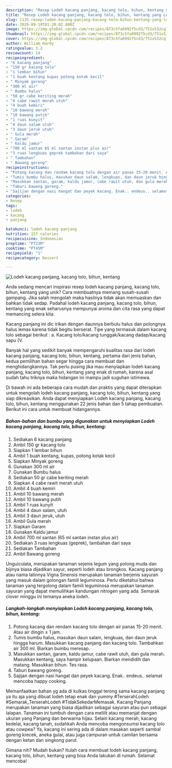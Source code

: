 ```yaml
---
description: "Resep Lodeh kacang panjang, kacang tolo, bihun, kentang yang Lezat"
title: "Resep Lodeh kacang panjang, kacang tolo, bihun, kentang yang Lezat"
slug: 1135-resep-lodeh-kacang-panjang-kacang-tolo-bihun-kentang-yang-lezat
date: 2020-09-19T01:20:02.600Z
image: https://img-global.cpcdn.com/recipes/873c5fa8992f5cd3/751x532cq70/lodeh-kacang-panjang-kacang-tolo-bihun-kentang-foto-resep-utama.jpg
thumbnail: https://img-global.cpcdn.com/recipes/873c5fa8992f5cd3/751x532cq70/lodeh-kacang-panjang-kacang-tolo-bihun-kentang-foto-resep-utama.jpg
cover: https://img-global.cpcdn.com/recipes/873c5fa8992f5cd3/751x532cq70/lodeh-kacang-panjang-kacang-tolo-bihun-kentang-foto-resep-utama.jpg
author: William Hardy
ratingvalue: 3.2
reviewcount: 14
recipeingredient:
- "6 kacang panjang"
- "150 gr kacang tolo"
- "1 lembar bihun"
- "1 buah kentang kupas potong kotak kecil"
- " Minyak goreng"
- "300 ml air"
- " Bumbu halus"
- "50 gr cabe keriting merah"
- "4 cabe rawit merah utuh"
- "4 buah kemiri"
- "10 bawang merah"
- "10 bawang putih"
- "1 ruas kunyit"
- "4 daun salam utuh"
- "3 daun jeruk utuh"
- " Gula merah"
- " Garam"
- " Kaldu jamur"
- "700 ml santan 65 ml santan instan plus air"
- "3 ruas lengkuas geprek tambahan dari saya"
- " Tambahan"
- " Bawang goreng"
recipeinstructions:
- "Potong kacang dan rendam kacang tolo dengan air panas 15-20 menit. Atau air dingin ± 1 jam."
- "Tumis bumbu halus, masukan daun salam, lengkuas, dan daun jeruk hingga harum. Masukkan kacang panjang dan kacang tolo. Tambahkan air 300 ml. Biarkan bumbu meresap."
- "Masukkan santan, garam, kaldu jamur, cabe rawit utuh, dan gula merah. Masukkan kentang, saya hampir kelupaan. Biarkan mendidih dan matang. Masukkan bihun. Tes rasa."
- "Taburi bawang goreng."
- "Sajijan dengan nasi hangat dan peyek kacang. Enak.. endeus.. selamat mencoba happy cooking."
categories:
- Resep
tags:
- lodeh
- kacang
- panjang

katakunci: lodeh kacang panjang 
nutrition: 157 calories
recipecuisine: Indonesian
preptime: "PT23M"
cooktime: "PT45M"
recipeyield: "1"
recipecategory: Dessert

---
```



![Lodeh kacang panjang, kacang tolo, bihun, kentang](https://img-global.cpcdn.com/recipes/873c5fa8992f5cd3/751x532cq70/lodeh-kacang-panjang-kacang-tolo-bihun-kentang-foto-resep-utama.jpg)

Anda sedang mencari inspirasi resep lodeh kacang panjang, kacang tolo, bihun, kentang yang unik? Cara membuatnya memang susah-susah gampang. Jika salah mengolah maka hasilnya tidak akan memuaskan dan bahkan tidak sedap. Padahal lodeh kacang panjang, kacang tolo, bihun, kentang yang enak seharusnya mempunyai aroma dan cita rasa yang dapat memancing selera kita.

Kacang panjang ini dic irikan dengan daunnya berbulu halus dan polongnya halus lemas karena tidak begitu berserat. Tipe yang termasuk dalam kacang tolo sebagai berikut : a. Kacang tolo/kacang tunggak/kacang dadap/kacang sapu (V.

Banyak hal yang sedikit banyak mempengaruhi kualitas rasa dari lodeh kacang panjang, kacang tolo, bihun, kentang, pertama dari jenis bahan, kedua pemilihan bahan segar hingga cara membuat dan menghidangkannya. Tak perlu pusing jika mau menyiapkan lodeh kacang panjang, kacang tolo, bihun, kentang yang enak di rumah, karena asal sudah tahu triknya maka hidangan ini mampu jadi suguhan istimewa.


Di bawah ini ada beberapa cara mudah dan praktis yang dapat diterapkan untuk mengolah lodeh kacang panjang, kacang tolo, bihun, kentang yang siap dikreasikan. Anda dapat menyiapkan Lodeh kacang panjang, kacang tolo, bihun, kentang menggunakan 22 jenis bahan dan 5 tahap pembuatan. Berikut ini cara untuk membuat hidangannya.

<!--inarticleads1-->

##### Bahan-bahan dan bumbu yang digunakan untuk menyiapkan Lodeh kacang panjang, kacang tolo, bihun, kentang:

1. Sediakan 6 kacang panjang
1. Ambil 150 gr kacang tolo
1. Siapkan 1 lembar bihun
1. Ambil 1 buah kentang, kupas, potong kotak kecil
1. Siapkan  Minyak goreng
1. Gunakan 300 ml air
1. Gunakan  Bumbu halus
1. Sediakan 50 gr cabe keriting merah
1. Siapkan 4 cabe rawit merah utuh
1. Ambil 4 buah kemiri
1. Ambil 10 bawang merah
1. Ambil 10 bawang putih
1. Ambil 1 ruas kunyit
1. Ambil 4 daun salam, utuh
1. Ambil 3 daun jeruk, utuh
1. Ambil  Gula merah
1. Siapkan  Garam
1. Gunakan  Kaldu jamur
1. Ambil 700 ml santan (65 ml santan instan plus air)
1. Sediakan 3 ruas lengkuas (geprek), tambahan dari saya
1. Sediakan  Tambahan
1. Ambil  Bawang goreng


Unguiculata, merupakan tanaman sejenis legum yang polong muda dan bijinya biasa dijadikan sayur, seperti lodeh atau brongkos. Kacang panjang atau nama latinnya Vigna Sinensis merupakan tanaman berjenis sayuran yang masuk dalam golongan famili leguminosa. Perlu diketahui bahwa tanaman yang tergolong dalam famili leguminosa merupakan tanaman sayuran yang dapat memulihkan kandungan nitrogen yang ada. Semarak clover minggu ini temanya aneka lodeh. 

<!--inarticleads2-->

##### Langkah-langkah menyiapkan Lodeh kacang panjang, kacang tolo, bihun, kentang:

1. Potong kacang dan rendam kacang tolo dengan air panas 15-20 menit. Atau air dingin ± 1 jam.
1. Tumis bumbu halus, masukan daun salam, lengkuas, dan daun jeruk hingga harum. Masukkan kacang panjang dan kacang tolo. Tambahkan air 300 ml. Biarkan bumbu meresap.
1. Masukkan santan, garam, kaldu jamur, cabe rawit utuh, dan gula merah. Masukkan kentang, saya hampir kelupaan. Biarkan mendidih dan matang. Masukkan bihun. Tes rasa.
1. Taburi bawang goreng.
1. Sajijan dengan nasi hangat dan peyek kacang. Enak.. endeus.. selamat mencoba happy cooking.


Memanfaatkan bahan yg ada di kulkas tinggal terong sama kacang panjang ya itu aja yang dibuat lodeh tetap enak dan yummy #TerserahLodeh #Semarak_TerserahLodeh #TidakSekedarMemasak. Kacang Panjang merupakan tanaman yang biasa dijadikan sebagai sayuran atau pun sebagai lalapan. Tanaman ini tumbuh dengan cara melilit atau memanjat dengan ukuran yang Panjang dan berwarna hijau. Selain kacang merah, kacang kedelai, kacang tanah, sudahkah Anda mencoba mengonsumsi kacang tolo atau cowpea? Ya, kacang ini sering ada di dalam masakan seperti sambal goreng krecek, aneka gulai, atau juga campuran untuk camilan bersama dengan ketan dan singkong parut. 

Gimana nih? Mudah bukan? Itulah cara membuat lodeh kacang panjang, kacang tolo, bihun, kentang yang bisa Anda lakukan di rumah. Selamat mencoba!
